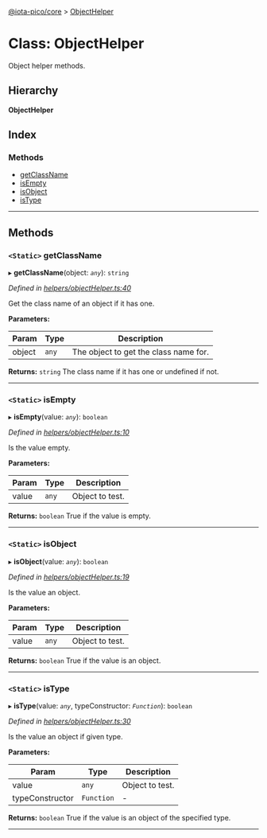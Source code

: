 [@iota-pico/core](../README.md) > [ObjectHelper](../classes/objecthelper.md)

# Class: ObjectHelper

Object helper methods.

## Hierarchy

**ObjectHelper**

## Index

### Methods

* [getClassName](objecthelper.md#getclassname)
* [isEmpty](objecthelper.md#isempty)
* [isObject](objecthelper.md#isobject)
* [isType](objecthelper.md#istype)

---

## Methods

<a id="getclassname"></a>

### `<Static>` getClassName

▸ **getClassName**(object: *`any`*): `string`

*Defined in [helpers/objectHelper.ts:40](https://github.com/iotaeco/iota-pico-core/blob/1ab2281/src/helpers/objectHelper.ts#L40)*

Get the class name of an object if it has one.

**Parameters:**

| Param | Type | Description |
| ------ | ------ | ------ |
| object | `any`   |  The object to get the class name for. |

**Returns:** `string`
The class name if it has one or undefined if not.

___

<a id="isempty"></a>

### `<Static>` isEmpty

▸ **isEmpty**(value: *`any`*): `boolean`

*Defined in [helpers/objectHelper.ts:10](https://github.com/iotaeco/iota-pico-core/blob/1ab2281/src/helpers/objectHelper.ts#L10)*

Is the value empty.

**Parameters:**

| Param | Type | Description |
| ------ | ------ | ------ |
| value | `any`   |  Object to test. |

**Returns:** `boolean`
True if the value is empty.

___

<a id="isobject"></a>

### `<Static>` isObject

▸ **isObject**(value: *`any`*): `boolean`

*Defined in [helpers/objectHelper.ts:19](https://github.com/iotaeco/iota-pico-core/blob/1ab2281/src/helpers/objectHelper.ts#L19)*

Is the value an object.

**Parameters:**

| Param | Type | Description |
| ------ | ------ | ------ |
| value | `any`   |  Object to test. |

**Returns:** `boolean`
True if the value is an object.

___

<a id="istype"></a>

### `<Static>` isType

▸ **isType**(value: *`any`*, typeConstructor: *`Function`*): `boolean`

*Defined in [helpers/objectHelper.ts:30](https://github.com/iotaeco/iota-pico-core/blob/1ab2281/src/helpers/objectHelper.ts#L30)*

Is the value an object if given type.

**Parameters:**

| Param | Type | Description |
| ------ | ------ | ------ |
| value | `any`   |  Object to test. |
| typeConstructor | `Function`   |  - |

**Returns:** `boolean`
True if the value is an object of the specified type.

___

